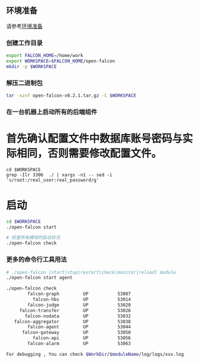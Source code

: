 <!-- toc -->

## 环境准备

请参考[环境准备](./prepare.md)

### 创建工作目录
```bash
export FALCON_HOME=/home/work
export WORKSPACE=$FALCON_HOME/open-falcon
mkdir -p $WORKSPACE
```

### 解压二进制包
```bash
tar -xzvf open-falcon-v0.2.1.tar.gz -C $WORKSPACE
```

### 在一台机器上启动所有的后端组件
# 首先确认配置文件中数据库账号密码与实际相同，否则需要修改配置文件。
```
cd $WORKSPACE
grep -Ilr 3306  ./ | xargs -n1 -- sed -i 's/root:/real_user:real_password/g'
```
# 启动
```bash
cd $WORKSPACE
./open-falcon start

# 检查所有模块的启动状况
./open-falcon check

```

### 更多的命令行工具用法
```bash
# ./open-falcon [start|stop|restart|check|monitor|reload] module
./open-falcon start agent

./open-falcon check
        falcon-graph         UP           53007
          falcon-hbs         UP           53014
        falcon-judge         UP           53020
     falcon-transfer         UP           53026
       falcon-nodata         UP           53032
   falcon-aggregator         UP           53038
        falcon-agent         UP           53044
      falcon-gateway         UP           53050
          falcon-api         UP           53056
        falcon-alarm         UP           53063

For debugging , You can check $WorkDir/$moduleName/log/logs/xxx.log
```
